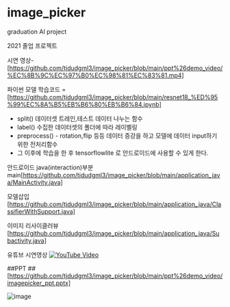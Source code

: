 # image_picker
graduation AI project

2021 졸업 프로젝트

시연 영상- [https://github.com/tjdudgml3/image_picker/blob/main/ppt%26demo_video/%EC%8B%9C%EC%97%B0%EC%98%81%EC%83%81.mp4]

파이썬 모델 학습코드 =[https://github.com/tjdudgml3/image_picker/blob/main/resnet18_%ED%95%99%EC%8A%B5%EB%B6%80%EB%B6%84.ipynb]   

- split() 데이터셋 트레인,테스트 데이터 나누는 함수   
- label() 수집한 데이터셋의 폴더에 따라 레이벨링   
- preprocess() - rotation,flip 등등 데이터 증강을 하고 모델에 데이터 input하기 위한 전처리함수   
- 그 이후에 학습을 한 후 tensorflowlite 로 안드로이드에 사용할 수 있게 한다.   

안드로이드 java(interaction)부분
main[https://github.com/tjdudgml3/image_picker/blob/main/application_java/MainActivity.java]

모델삽입[https://github.com/tjdudgml3/image_picker/blob/main/application_java/ClassifierWithSupport.java]

이미지 리사이클러뷰[https://github.com/tjdudgml3/image_picker/blob/main/application_java/Subactivity.java]

유튜브 시연영상
[![YouTube Video](https://img.youtube.com/vi/HqqoxfbQWzM/0.jpg)](https://www.youtube.com/shorts/HqqoxfbQWzM)



##PPT
##[https://github.com/tjdudgml3/image_picker/blob/main/ppt%26demo_video/imagepicker_ppt.pptx]

![image](https://user-images.githubusercontent.com/67582418/196217799-2b3a984b-65c8-4603-89b2-82b135501569.png)
